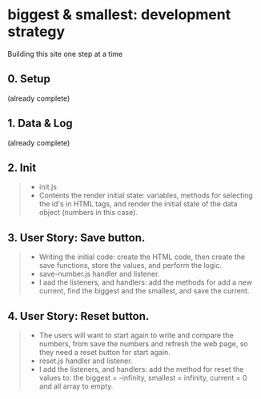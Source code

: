 # biggest & smallest: development strategy

Building this site one step at a time

## 0. Setup

(already complete)

## 1. Data & Log

(already complete)

## 2. Init

> * init.js
> * Contents the render initial state: variables, methods for selecting the id's in HTML tags, and render the initial state of the data object (numbers in this case). 

## 3. User Story: Save button. 

> * Writing the initial code: create the HTML code, then create the save functions, store the values, and perform the logic.
> * save-number.js handler and listener. 
> * I aad the listeners, and handlers: add the methods for add a new current, find the biggest and the smallest, and save the current.   

## 4. User Story: Reset button. 

> * The users will want to start again to write and compare the numbers, from save the numbers and refresh the web page, so they need a reset button for start again.
> * reset.js handler and listener. 
> * I add the listeners, and handlers: add the method for reset the values to: the biggest = -infinity, smallest = infinity, current = 0 and all array to empty.